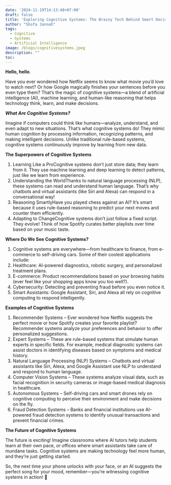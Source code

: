 ```yaml
---
date: '2024-11-19T14:13:48+07:00'
draft: false
title: 'Exploring Cognitive Systems: The Brainy Tech Behind Smart Decisions'
author: "Shofa Jannah"
tags:
  - Cognitive
  - Systems
  - Artificial Intelligence
image: /blogs/cognitivesystems.jpeg
description: ""
toc: 
---
```


**Hello, hello**.

Have you ever wondered how Netflix seems to know what movie you’d love to watch next? Or how Google magically finishes your sentences before you even type them? That’s the magic of cognitive systems—a blend of artificial intelligence (AI), machine learning, and human-like reasoning that helps technology think, learn, and make decisions.


***What Are Cognitive Systems?***

Imagine if computers could think like humans—analyze, understand, and even adapt to new situations. That’s what cognitive systems do! They mimic human cognition by processing information, recognizing patterns, and making intelligent decisions. Unlike traditional rule-based systems, cognitive systems continuously improve by learning from new data.

**The Superpowers of Cognitive Systems**
1. Learning Like a ProCognitive systems don’t just store data; they learn from it. They use machine learning and deep learning to detect patterns, just like we learn from experience.
2. Understanding the WorldThanks to natural language processing (NLP), these systems can read and understand human language. That’s why chatbots and virtual assistants (like Siri and Alexa) can respond in a conversational way!
3. Reasoning SmartlyHave you played chess against an AI? It’s smart because it uses rule-based reasoning to predict your next moves and counter them efficiently.
4.  Adapting to ChangeCognitive systems don’t just follow a fixed script. They evolve! Think of how Spotify curates better playlists over time based on your music taste.

**Where Do We See Cognitive Systems?**

1. Cognitive systems are everywhere—from healthcare to finance, from e-commerce to self-driving cars. Some of their coolest applications include:
2. Healthcare: AI-powered diagnostics, robotic surgery, and personalized treatment plans.
3. E-commerce: Product recommendations based on your browsing habits (ever feel like your shopping apps know you too well?).
4. Cybersecurity: Detecting and preventing fraud before you even notice it.
5. Smart Assistants: Google Assistant, Siri, and Alexa all rely on cognitive computing to respond intelligently.

**Examples of Cognitive Systems**

1. Recommender Systems – Ever wondered how Netflix suggests the perfect movie or how Spotify creates your favorite playlist? Recommender systems analyze your preferences and behavior to offer personalized suggestions.
2. Expert Systems – These are rule-based systems that simulate human experts in specific fields. For example, medical diagnostic systems can assist doctors in identifying diseases based on symptoms and medical history.
3. Natural Language Processing (NLP) Systems – Chatbots and virtual assistants like Siri, Alexa, and Google Assistant use NLP to understand and respond to human language.
4. Computer Vision Systems – These systems analyze visual data, such as facial recognition in security cameras or image-based medical diagnosis in healthcare.
5. Autonomous Systems – Self-driving cars and smart drones rely on cognitive computing to perceive their environment and make decisions on the fly.
6. Fraud Detection Systems – Banks and financial institutions use AI-powered fraud detection systems to identify unusual transactions and prevent financial crimes.

**The Future of Cognitive Systems**

The future is exciting! Imagine classrooms where AI tutors help students learn at their own pace, or offices where smart assistants take care of mundane tasks. Cognitive systems are making technology feel more human, and they’re just getting started.

So, the next time your phone unlocks with your face, or an AI suggests the perfect song for your mood, remember—you’re witnessing cognitive systems in action! 🚀

